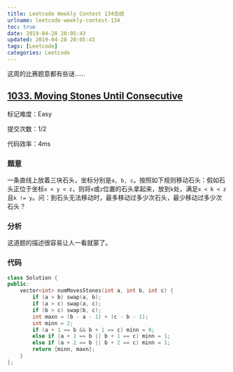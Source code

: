 ```yaml
---
title: Leetcode Weekly Contest 134总结
urlname: leetcode-weekly-contest-134
toc: true
date: 2019-04-28 20:05:43
updated: 2019-04-28 20:05:43
tags: [Leetcode]
categories: Leetcode
---
```


这周的比赛题意都有些谜……

<!--more-->

## [1033. Moving Stones Until Consecutive](https://leetcode.com/problems/moving-stones-until-consecutive/description/)

标记难度：Easy

提交次数：1/2

代码效率：4ms

### 题意

一条直线上放着三块石头，坐标分别是`a, b, c`。按照如下规则移动石头：假如石头正位于坐标`x < y < z`，则将`x`或`z`位置的石头拿起来，放到`k`处，满足`x < k < z`且`k != y`。问：到石头无法移动时，最多移动过多少次石头，最少移动过多少次石头？

### 分析

这道题的描述很容易让人一看就蒙了。

### 代码

```cpp
class Solution {
public:
    vector<int> numMovesStones(int a, int b, int c) {
        if (a > b) swap(a, b);
        if (a > c) swap(a, c);
        if (b > c) swap(b, c);
        int maxn = (b - a - 1) + (c - b - 1);
        int minn = 2;
        if (a + 1 == b && b + 1 == c) minn = 0;
        else if (a + 1 == b || b + 1 == c) minn = 1;
        else if (a + 2 == b || b + 2 == c) minn = 1;
        return {minn, maxn};
    }
};
```
